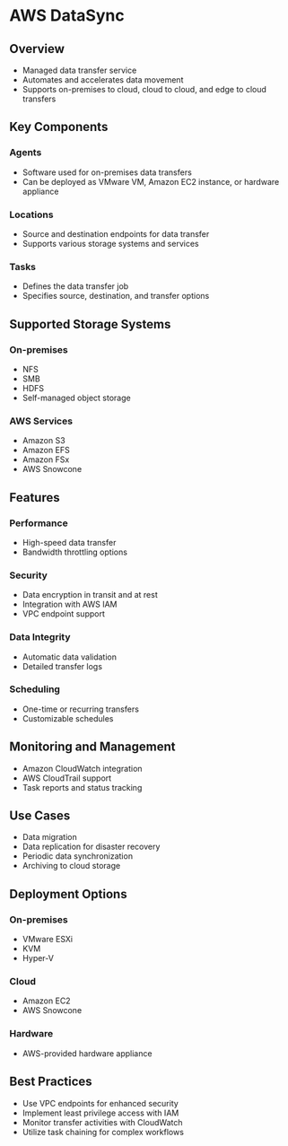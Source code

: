 # AWS DataSync

## Overview
- Managed data transfer service
- Automates and accelerates data movement
- Supports on-premises to cloud, cloud to cloud, and edge to cloud transfers

## Key Components
### Agents
- Software used for on-premises data transfers
- Can be deployed as VMware VM, Amazon EC2 instance, or hardware appliance
### Locations
- Source and destination endpoints for data transfer
- Supports various storage systems and services
### Tasks
- Defines the data transfer job
- Specifies source, destination, and transfer options

## Supported Storage Systems
### On-premises
- NFS
- SMB
- HDFS
- Self-managed object storage
### AWS Services
- Amazon S3
- Amazon EFS
- Amazon FSx
- AWS Snowcone

## Features
### Performance
- High-speed data transfer
- Bandwidth throttling options
### Security
- Data encryption in transit and at rest
- Integration with AWS IAM
- VPC endpoint support
### Data Integrity
- Automatic data validation
- Detailed transfer logs
### Scheduling
- One-time or recurring transfers
- Customizable schedules

## Monitoring and Management
- Amazon CloudWatch integration
- AWS CloudTrail support
- Task reports and status tracking

## Use Cases
- Data migration
- Data replication for disaster recovery
- Periodic data synchronization
- Archiving to cloud storage

## Deployment Options
### On-premises
- VMware ESXi
- KVM
- Hyper-V
### Cloud
- Amazon EC2
- AWS Snowcone
### Hardware
- AWS-provided hardware appliance

## Best Practices
- Use VPC endpoints for enhanced security
- Implement least privilege access with IAM
- Monitor transfer activities with CloudWatch
- Utilize task chaining for complex workflows
